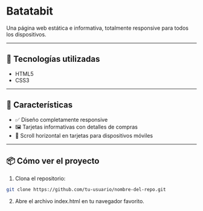 # Batatabit

Una página web estática e informativa, totalmente responsive para todos los dispositivos.

---

## 🧰 Tecnologías utilizadas

- HTML5
- CSS3

---

## 🎯 Características

- ✅ Diseño completamente responsive
- 🖼️ Tarjetas informativas con detalles de compras
- 📱 Scroll horizontal en tarjetas para dispositivos móviles

---

## 📦 Cómo ver el proyecto

1. Clona el repositorio:
```bash
git clone https://github.com/tu-usuario/nombre-del-repo.git
```
2. Abre el archivo index.html en tu navegador favorito.
